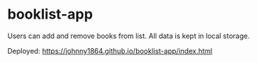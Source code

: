 # booklist-app

Users can add and remove books from list. All data is kept in local storage.

Deployed: https://johnny1864.github.io/booklist-app/index.html

